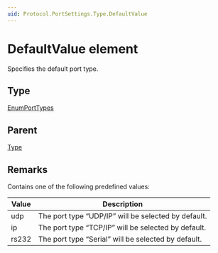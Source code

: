 ```yaml
---
uid: Protocol.PortSettings.Type.DefaultValue
---
```


# DefaultValue element

Specifies the default port type.

## Type

[EnumPortTypes](xref:Protocol-EnumPortTypes)

## Parent

[Type](xref:Protocol.PortSettings.Type)

## Remarks

Contains one of the following predefined values:

|Value|Description
|--- |--- |
|udp|The port type “UDP/IP” will be selected by default.|
|ip|The port type “TCP/IP” will be selected by default.|
|rs232|The port type “Serial” will be selected by default.|
